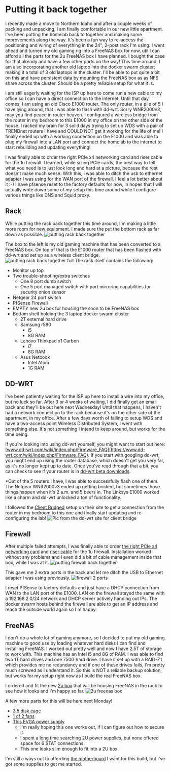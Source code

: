 # Putting it back together

I recently made a move to Northern Idaho and after a couple weeks of packing and unpacking, I am finally comfortable in our new little apartment.  I've been putting the homelab back to together and making some improvements along the way.  It's been a fun way to re-access the positioning and wiring of everything in the 24", 2-post rack I'm using. I went ahead and turned my old gaming rig into a FreeNAS box for now, util I can afford all the parts for the 2u FreeNAS box I have planned.  I bought the case for that already and have a few other parts on the way!  This time around, I am also incorporating another old laptop into the docker swarm cluster; making it a total of 3 old laptops in the cluster.  I'll be able to put quite a bit on this and have persistent data by mounting the FreeNAS box as as NFS share across the cluster.  Should be a pretty reliable setup for what it is.

I am still eagerly waiting for the ISP up here to come run a new cable to my office so I can have a direct connection to the internet.  Until that day comes, I am using an old Cisco E1000 router.  The only router, in a pile of 5 I have lying around, that I was able to flash with dd-wrt.  Sorry WNR2000v3, may you find peace in router heaven.  I configured a wireless bridge from the router in my bedroom to this E1000 in my office on the other side of the house.  I racked my brain for 3 solid days trying to set up WDS with a pair of TRENDnet routers I have and COULD NOT get it working for the life of me!  I finally ended up with a working connection on the E1000 and was able to plug my firewall into a LAN port and connect the homelab to the internet to start rebuilding and updating everything!

I was finally able to order the right PCIe x4 networking card and riser cable for the 1u firewall.  I learned, while sizing PCIe cards, the best way to tell what you need is to just look long and hard at a picture, because the rest doesn't make much sense.  With this, i was able to ditch the usb to ethernet adapter I was using for the WAN port of the firewall.  I feel a lot better about it :-)  I have pfsense reset to the factory defaults for now, in hopes that I will actually write down some of my setup this time around while I configure various things like DNS and Squid proxy.

## Rack

While putting the rack back together this time around, I'm making a little more room for new equipment.  I made sure the put the bottom rack as far down as possible.
![putting rack back together](https://github.com/jahrik/home_lab/raw/master/ghost/images/putting_rack_back_together.jpg)

The box to the left is my old gaming machine that has been converted to a FreeNAS box.  On top of that is the E1000 router that has been flashed with dd-wrt and set up as a wireless client bridge.
![putting rack back together full](https://github.com/jahrik/home_lab/raw/master/ghost/images/putting_rack_back_together_full.jpg)
The rack itself contains the following:
* Monitor up top
* Two trouble-shooting/extra switches
  * One 8 port dumb switch
  * One 5 port managed switch with port mirroring capabilities for security onion sensor
* Netgear 24 port switch
* PfSense Firewall
* EMPTY new 2u box for housing the soon to be FreeNAS box
* Bottom shelf holding the 3 laptop docker swarm cluster
  * 2T external hard drive
  * Samsung r580
    * i5
    * 8G RAM
  * Lenovo Thinkpad x1 Carbon
    * i7
    * 8G RAM
  * Asus Netbook
    * Intel Atom
    * 1G RAM

## DD-WRT

I've been patiently waiting for the ISP up here to install a wire into my office, but no luck so far.  After 3 or 4 weeks of waiting, I did finally get an email back and they'll be out here next Wednesday!  Until that happens, I haven't had a network connection to the rack because it's on the other side of the apartment, in my office.  After a few days worth of failing to setup WDS and have a two-access point Wireless Distributed System, I went with something else.  It's not something I intend to keep around, but works for the time being.

If you're looking into using dd-wrt yourself, you might want to start out here: [www.dd-wrt.com/wiki/index.php/Firmware_FAQ](https://www.dd-wrt.com/wiki/index.php/Firmware_FAQ).  If you start with googling dd-wrt, you might end up using the router database, which doesn't get you very far, as it's no longer kept up to date.  Once you've read through that a bit, you can check to see if your router is in [dd-wrt beta downloads](https://download1.dd-wrt.com/dd-wrtv2/downloads/betas/).

*Out of the 5 routers I have, I was able to successfully flash one of them.  The Netgear WNR2000v3 ended up getting bricked, but sometimes those things happen when it's 2 a.m. and 5 beers in.  The Linksys E1000 worked like a charm and dd-wrt unlocked a ton of functionality.

I followed the [Client Bridged](https://www.dd-wrt.com/wiki/index.php/Client_Bridged) setup on their site to get a connection from the router in my bedroom to this one and finally start updating and re-configuring the lab!
![Pic from the dd-wrt site for client bridge](https://www.dd-wrt.com/wiki/index.php/Image:Client_Bridge.jpg)

## Firewall

After multiple failed attempts, I was finally able to order [the right PCIe x4 networking card](https://www.amazon.com/gp/product/B000BMXME8/ref=oh_aui_detailpage_o04_s00?ie=UTF8&psc=1) and [riser cable](https://www.amazon.com/gp/product/B06WWNVKT2/ref=oh_aui_detailpage_o05_s00?ie=UTF8&psc=1) for the 1u firewall.  Installation worked without any problems and I even did a bit of cable management inside that box, while I was at it.
![putting firewall back together](https://github.com/jahrik/home_lab/raw/master/ghost/images/putting_firewall_back_together.jpg)

This gave me 2 extra ports in the back and let me ditch the USB to Ethernet adapter I was using previously.
![firewall 2 ports](https://github.com/jahrik/home_lab/raw/master/ghost/images/firewall_2_ports.jpg)

I reset PfSense to factory defaults and just have a DHCP connection from WAN to the LAN port of the E1000.  LAN on the firewall stayed the same with a 192.168.2.0/24 network and DHCP server actively handing out IPs. The docker swarm hosts behind the firewall are able to get an IP address and reach the outside world again so I'm happy.

## FreeNAS

I don't do a whole lot of gaming anymore, so I decided to put my old gaming machine to good use by loading whatever hard disks I can find and installing FreeNAS.  I worked out pretty well and now I have 2.5T of storage to work with.  This machine has an Intel i5 and 8G of RAM.  I was able to find two 1T hard drives and one 750G hard drive.  I have it set up with a RAID-Z1 which provides me no redundancy and if one of these drives fails, I'm pretty much screwed as I understand it.  So this is NOT a reliable backup solution, but works for my setup right now as I build the real FreeNAS box.

I ordered and fit the new [2u box](https://www.amazon.com/gp/product/B00A7NBO6E/ref=oh_aui_detailpage_o06_s00?ie=UTF8&psc=1) that will be housing FreeNAS in the rack to see how it looks and I'm happy so far.
![2u freenas box](https://github.com/jahrik/home_lab/raw/master/ghost/images/2u_freenas_box.jpg)

A few more parts for this will be here next Monday!
* [3.5 disk cage](https://www.amazon.com/gp/product/B004IMKTUW/ref=oh_aui_detailpage_o03_s00?ie=UTF8&psc=1)
* [1 of 2 fans](https://www.amazon.com/gp/product/B00KF7OMTI/ref=oh_aui_detailpage_o03_s00?ie=UTF8&psc=1)
* [This EVGA power supply](https://www.amazon.com/gp/product/B01LWTS2UL/ref=oh_aui_detailpage_o01_s00?ie=UTF8&psc=1)
  * I'm really hoping this one works out, if I can figure out how to secure it.
  * I spent a long time searching 2U power supplies, but none offered space for 6 STAT connections.
  * This one looks slim enough to fit into a 2U box.

I'm still a ways out to affording [the motherboard](https://www.amazon.com/dp/B00GG94YDS/_encoding=UTF8?coliid=I6IV40DWMM4HD&colid=38OM4T826B6H8&psc=0) I want for this build, but I've got some supplies to get me started.
